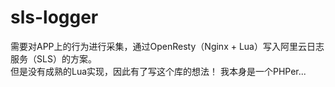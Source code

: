 # sls-logger
需要对APP上的行为进行采集，通过OpenResty（Nginx + Lua）写入阿里云日志服务（SLS）的方案。  
但是没有成熟的Lua实现，因此有了写这个库的想法！
我本身是一个PHPer...